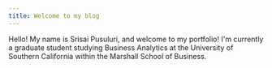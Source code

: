 ```yaml
---
title: Welcome to my blog
---
```

Hello! My name is Srisai Pusuluri, and welcome to my portfolio! I'm currently a graduate student studying Business Analytics at the University of Southern California within the Marshall School of Business.

